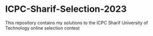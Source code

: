 # ICPC-Sharif-Selection-2023
This repository contains my solutions to the ICPC Sharif University of Technology online selection contest 
